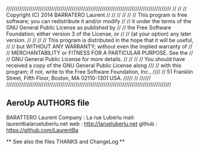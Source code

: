 ////////////////////////////////////////////////////////////////////////////////////////
//                                                                                    //
//    Copyright (C) 2014 BARRATERO Laurent                                            //
//                                                                                    //
//                                                                                    //
//    This program is free software; you can redistribute it and/or modify            //
//    it under the terms of the GNU General Public License as published by            //
//    the Free Software Foundation; either version 3 of the License, or               //
//    (at your option) any later version.                                             //
//                                                                                    //
//    This program is distributed in the hope that it will be useful,                 //
//    but WITHOUT ANY WARRANTY; without even the implied warranty of                  //
//    MERCHANTABILITY or FITNESS FOR A PARTICULAR PURPOSE. See the                    //
//    GNU General Public License for more details.                                    //
//                                                                                    //
//    You should have received a copy of the GNU General Public License along        ///
//    with this program; if not, write to the Free Software Foundation, Inc.,       ////
//    51 Franklin Street, Fifth Floor, Boston, MA 02110-1301 USA.                  /////
//                                                                                //////
////////////////////////////////////////////////////////////////////////////////////////

AeroUp AUTHORS file
-------------------

BARATTERO Laurent 
  Company : La rue Luberlu
  mail: laurentba<at>larueluberlu.net
  web : http://larueluberlu.net
  github : https://github.com/LaurentBa
  
** See also the files THANKS and ChangeLog **
